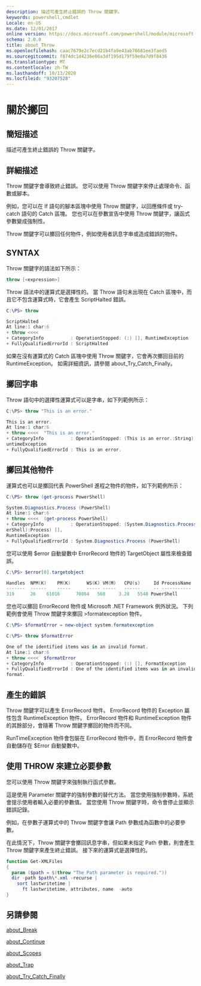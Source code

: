```yaml
---
description: 描述可產生終止錯誤的 Throw 關鍵字。
keywords: powershell,cmdlet
Locale: en-US
ms.date: 12/01/2017
online version: https://docs.microsoft.com/powershell/module/microsoft.powershell.core/about/about_throw?view=powershell-5.1&WT.mc_id=ps-gethelp
schema: 2.0.0
title: about_Throw
ms.openlocfilehash: caac7679e2c7ecd21b4fa9e43ab76681ee3faed5
ms.sourcegitcommit: f874dc1d4236e06a3df195d179f59e0a7d9f8436
ms.translationtype: MT
ms.contentlocale: zh-TW
ms.lasthandoff: 10/13/2020
ms.locfileid: "93207528"
---
```

# <a name="about-throw"></a>關於擲回

## <a name="short-description"></a>簡短描述

描述可產生終止錯誤的 Throw 關鍵字。

## <a name="long-description"></a>詳細描述

Throw 關鍵字會導致終止錯誤。 您可以使用 Throw 關鍵字來停止處理命令、函數或腳本。

例如，您可以在 If 語句的腳本區塊中使用 Throw 關鍵字，以回應條件或 try-catch 語句的 Catch 區塊。 您也可以在參數宣告中使用 Throw 關鍵字，讓函式參數變成強制性。

Throw 關鍵字可以擲回任何物件，例如使用者訊息字串或造成錯誤的物件。

## <a name="syntax"></a>SYNTAX

Throw 關鍵字的語法如下所示：

```powershell
throw [<expression>]
```

Throw 語法中的運算式是選擇性的。 當 Throw 語句未出現在 Catch 區塊中，而且它不包含運算式時，它會產生 ScriptHalted 錯誤。

```powershell
C:\PS> throw

ScriptHalted
At line:1 char:6
+ throw <<<<
+ CategoryInfo          : OperationStopped: (:) [], RuntimeException
+ FullyQualifiedErrorId : ScriptHalted
```

如果在沒有運算式的 Catch 區塊中使用 Throw 關鍵字，它會再次擲回目前的 RuntimeException。 如需詳細資訊，請參閱 about_Try_Catch_Finally。

## <a name="throwing-a-string"></a>擲回字串

Throw 語句中的選擇性運算式可以是字串，如下列範例所示：

```powershell
C:\PS> throw "This is an error."

This is an error.
At line:1 char:6
+ throw <<<<  "This is an error."
+ CategoryInfo          : OperationStopped: (This is an error.:String) [], R
untimeException
+ FullyQualifiedErrorId : This is an error.
```

## <a name="throwing-other-objects"></a>擲回其他物件

運算式也可以是擲回代表 PowerShell 進程之物件的物件，如下列範例所示：

```powershell
C:\PS> throw (get-process PowerShell)

System.Diagnostics.Process (PowerShell)
At line:1 char:6
+ throw <<<<  (get-process PowerShell)
+ CategoryInfo          : OperationStopped: (System.Diagnostics.Process (Pow
erShell):Process) [],
RuntimeException
+ FullyQualifiedErrorId : System.Diagnostics.Process (PowerShell)
```

您可以使用 $error 自動變數中 ErrorRecord 物件的 TargetObject 屬性來檢查錯誤。

```powershell
C:\PS> $error[0].targetobject

Handles  NPM(K)    PM(K)      WS(K) VM(M)   CPU(s)     Id ProcessName
-------  ------    -----      ----- -----   ------     -- -----------
319      26    61016      70864   568     3.28   5548 PowerShell
```

您也可以擲回 ErrorRecord 物件或 Microsoft .NET Framework 例外狀況。 下列範例會使用 Throw 關鍵字來擲回 >formatexception 物件。

```powershell
C:\PS> $formatError = new-object system.formatexception

C:\PS> throw $formatError

One of the identified items was in an invalid format.
At line:1 char:6
+ throw <<<<  $formatError
+ CategoryInfo          : OperationStopped: (:) [], FormatException
+ FullyQualifiedErrorId : One of the identified items was in an invalid
format.
```

## <a name="resulting-error"></a>產生的錯誤

Throw 關鍵字可以產生 ErrorRecord 物件。 ErrorRecord 物件的 Exception 屬性包含 RuntimeException 物件。 ErrorRecord 物件和 RuntimeException 物件的其餘部分，會隨著 Throw 關鍵字擲回的物件而不同。

RunTimeException 物件會包裝在 ErrorRecord 物件中，而 ErrorRecord 物件會自動儲存在 $Error 自動變數中。

## <a name="using-throw-to-create-a-mandatory-parameter"></a>使用 THROW 來建立必要參數

您可以使用 Throw 關鍵字來強制執行函式參數。

這是使用 Parameter 關鍵字的強制參數的替代方法。 當您使用強制參數時，系統會提示使用者輸入必要的參數值。 當您使用 Throw 關鍵字時，命令會停止並顯示錯誤記錄。

例如，在參數子運算式中的 Throw 關鍵字會讓 Path 參數成為函數中的必要參數。

在此情況下，Throw 關鍵字會擲回訊息字串，但如果未指定 Path 參數，則會產生 Throw 關鍵字來產生終止錯誤。 接下來的運算式是選擇性的。

```powershell
function Get-XMLFiles
{
  param ($path = $(throw "The Path parameter is required."))
  dir -path $path\*.xml -recurse |
    sort lastwritetime |
      ft lastwritetime, attributes, name  -auto
}
```

## <a name="see-also"></a>另請參閱

[about_Break](about_Break.md)

[about_Continue](about_Continue.md)

[about_Scopes](about_Scopes.md)

[about_Trap](about_Trap.md)

[about_Try_Catch_Finally](about_Try_Catch_Finally.md)
